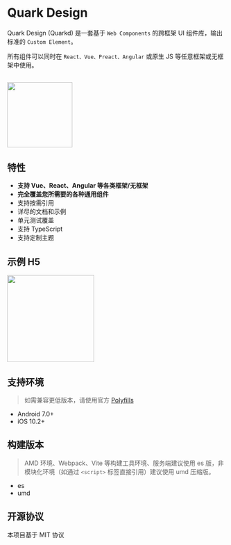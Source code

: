 # Quark Design

Quark Design (Quarkd) 是一套基于 `Web Components` 的跨框架 UI 组件库，输出标准的 `Custom Element`。

所有组件可以同时在 `React、Vue、Preact、Angular` 或原生 JS 等任意框架或无框架中使用。

<div style="margin:30px 0;"><img src="https://m.hellobike.com/resource/helloyun/13459/AOAJV_quark-logo2.png?x-oss-process=image/quality,q_80" width="150" /></div>

## 特性

- **支持 Vue、React、Angular 等各类框架/无框架**
- **完全覆盖您所需要的各种通用组件**
- 支持按需引用
- 详尽的文档和示例
- 单元测试覆盖
- 支持 TypeScript
- 支持定制主题

## 示例 H5

<img src="https://m.hellobike.com/resource/helloyun/15697/3_81B_qrcode_quark-design.hellobike.com.png?x-oss-process=image/quality,q_80" width="200" />

## 支持环境

> 如需兼容更低版本，请使用官方 [Polyfills][def]

- Android 7.0+
- iOS 10.2+

## 构建版本

> AMD 环境、Webpack、Vite 等构建工具环境、服务端建议使用 es 版，非模块化环境（如通过 `<script>` 标签直接引用）建议使用 umd 压缩版。

- es
- umd


<!-- ## 缘何此名

物理学科名词，夸克（英语：Quark）意译为层子，是一种基本粒子，也是构成物质的基本单元。夸克互相结合，形成一种复合粒子，叫强子，它们是构成原子核的单元。

对于 Web 开发者来说，UI 组件是构建页面可复用代码的最小单元（可交互、可复用、跨技术栈的最小单元），它能像原生标签一样运行在各种框架或无框架的应用中。因此我们将它命名为 Quark！ -->

## 开源协议

本项目基于 MIT 协议

[def]: https://www.webcomponents.org/polyfills
